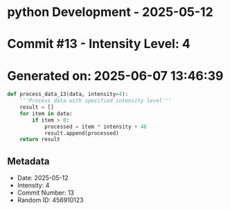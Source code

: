 ﻿# python Development - 2025-05-12
# Commit #13 - Intensity Level: 4
# Generated on: 2025-06-07 13:46:39
```python
def process_data_13(data, intensity=4):
    '''Process data with specified intensity level'''
    result = []
    for item in data:
        if item > 0:
            processed = item * intensity + 46
            result.append(processed)
    return result
```
## Metadata
- Date: 2025-05-12
- Intensity: 4
- Commit Number: 13
- Random ID: 456910123
